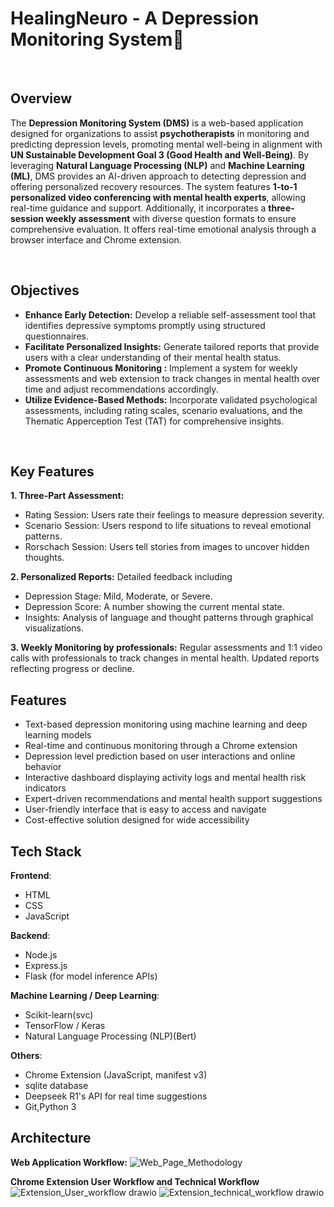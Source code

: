 # HealingNeuro - A Depression Monitoring System🌟

<br/>

## Overview  
The **Depression Monitoring System (DMS)** is a web-based application designed for organizations to assist **psychotherapists** in monitoring and predicting depression levels, promoting mental well-being in alignment with **UN Sustainable Development Goal 3 (Good Health and Well-Being)**. By leveraging **Natural Language Processing (NLP)** and **Machine Learning (ML)**, DMS provides an AI-driven approach to detecting depression and offering personalized recovery resources. The system features **1-to-1 personalized video conferencing with mental health experts**, allowing real-time guidance and support. Additionally, it incorporates a **three-session weekly assessment** with diverse question formats to ensure comprehensive evaluation. It offers real-time emotional analysis through a browser interface and Chrome extension.

<br/>

## Objectives
* **Enhance Early Detection:** Develop a reliable self-assessment tool that identifies depressive symptoms promptly using structured questionnaires.
* **Facilitate Personalized Insights:** Generate tailored reports that provide users with a clear understanding of their mental health status.
* **Promote Continuous Monitoring :** Implement a system for weekly assessments and web extension to track changes in mental health over time and adjust recommendations accordingly.
* **Utilize Evidence-Based Methods:** Incorporate validated psychological assessments, including rating scales, scenario evaluations, and the Thematic Apperception Test (TAT) for comprehensive insights.

<br/>

## Key Features  
**1. Three-Part Assessment:**
* Rating Session: Users rate their feelings to measure depression severity.
* Scenario Session: Users respond to life situations to reveal emotional patterns.
* Rorschach Session: Users tell stories from images to uncover hidden thoughts.

**2. Personalized Reports:** 
Detailed feedback including

* Depression Stage: Mild, Moderate, or Severe.
* Depression Score: A number showing the current mental state.
* Insights: Analysis of language and thought patterns through graphical visualizations.

**3. Weekly Monitoring by professionals:**
Regular assessments and 1:1 video calls with professionals to track changes in mental health.
Updated reports reflecting progress or decline.

## Features
- Text-based depression monitoring using machine learning and deep learning models
- Real-time and continuous monitoring through a Chrome extension
- Depression level prediction based on user interactions and online behavior
- Interactive dashboard displaying activity logs and mental health risk indicators
- Expert-driven recommendations and mental health support suggestions
- User-friendly interface that is easy to access and navigate
- Cost-effective solution designed for wide accessibility

## Tech Stack
**Frontend**:
- HTML
- CSS
- JavaScript

**Backend**:
- Node.js
- Express.js
- Flask (for model inference APIs)

**Machine Learning / Deep Learning**:
- Scikit-learn(svc)
- TensorFlow / Keras
- Natural Language Processing (NLP)(Bert)

**Others**:
- Chrome Extension (JavaScript, manifest v3)
- sqlite database
- Deepseek R1's API for real time suggestions
- Git,Python 3

## Architecture

**Web Application Workflow:**
![Web_Page_Methodology](https://github.com/user-attachments/assets/9819601d-3d48-4de8-8415-516aee7a8e75)

**Chrome Extension User Workflow and Technical Workflow**
![Extension_User_workflow drawio](https://github.com/user-attachments/assets/aa884e20-7bd5-462a-8493-050808e57e6e)
![Extension_technical_workflow drawio](https://github.com/user-attachments/assets/ece81571-3e25-4bfa-a93f-2696de1732ba)
